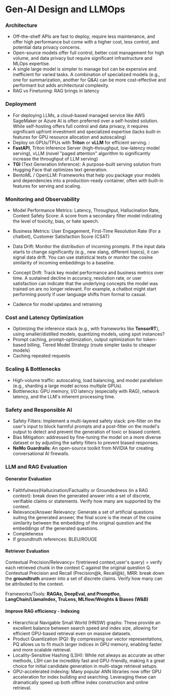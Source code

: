 # Gen-AI Design and LLMOps

### Architecture
* Off-the-shelf APIs are fast to deploy, require less maintenance, and offer high performance but come with a higher cost, less control, and potential data privacy concerns.
* Open-source models offer full control, better cost management for high volume, and data privacy but require significant infrastructure and MLOps expertise.
* A single large model is simpler to manage but can be expensive and inefficient for varied tasks. A combination of specialized models (e.g., one for summarization, another for Q&A) can be more cost-effective and performant but adds architectural complexity.
* RAG vs Finetuning: RAG brings in latency

### Deployment
* For deploying LLMs, a cloud-based managed service like AWS SageMaker or Azure AI is often preferred over a self-hosted solution.
While self-hosting offers full control and data privacy, it requires significant upfront investment and specialized expertise (lacks built-in features for GPU resource allocation and autoscaling)
* Deploy on GPUs/TPUs with **Triton** or **vLLM** for efficient serving. :
* **FastAPI**, Triton Inference Server (high-throughput, low-latency model serving), vLLM (novel "paged attention" algorithm to significantly increase the throughput of LLM serving)
* **TGI** (Text Generation Inference): A purpose-built serving solution from Hugging Face that optimizes text generation.
* BentoML / OpenLLM: Frameworks that help you package your models and dependencies into a production-ready container, often with built-in features for serving and scaling.

### Monitoring and Observability
* Model Performance Metrics: Latency, Throughput, Hallucination Rate, Content Safety Score: A score from a secondary filter model indicating the level of toxicity, bias, or hate speech.
* Business Metrics: User Engagement, First-Time Resolution Rate (For a chatbot), Customer Satisfaction Score (CSAT)

* Data Drift: Monitor the distribution of incoming prompts. If the input data starts to change significantly (e.g., new slang, different topics), it can signal data drift. You can use statistical tests or monitor the cosine similarity of incoming embeddings to a baseline.

* Concept Drift: Track key model performance and business metrics over time. A sustained decline in accuracy, resolution rate, or user satisfaction can indicate that the underlying concepts the model was trained on are no longer relevant. For example, a chatbot might start performing poorly if user language shifts from formal to casual.

* Cadence for model updates and retraining

### Cost and Latency Optimization
* Optimizing the inference stack (e.g., with frameworks like **TensorRT**), using smaller/distilled models, quantizing models, using spot instances?
* Prompt caching, prompt-optimization, output optimization for token-based billing, Tiered Model Strategy (route simpler tasks to cheaper models)
* Caching repeated requests

### Scaling & Bottlenecks
* High-volume traffic: autoscaling, load balancing, and model parallelism (e.g., sharding a large model across multiple GPUs). 
* Bottlenecks: GPU memory, I/O latency (especially with RAG), network latency, and the LLM's inherent processing time.

### Safety and Responsible AI
* Safety Filters: Implement a multi-layered safety stack: pre-filter on the user's input to block harmful prompts and a post-filter on the model's output to detect and prevent the generation of toxic or biased content. 
* Bias Mitigation: addressed by fine-tuning the model on a more diverse dataset or by adjusting the safety filters to prevent biased responses.
* **NeMo Guardrails**: An open-source toolkit from NVIDIA for creating conversational AI firewalls.

### LLM and RAG Evaluation
#### Generator Evaluation
* Faithfulness(Hallucination/Factuality or Groundedness (in a RAG context): break down the generated answer into a set of discrete, verifiable claims or statements. Verify how many are supported by the context.
* Relevance/Answer Relevancy: Generate a set of artificial questions suiting the generated answer, the final score is the mean of the cosine similarity between the embedding of the original question and the embeddings of the generated questions.
* Completeness
* If groundtruth references: BLEU/ROUGE

#### Retriever Evaluation
Contextual Precision/Relevancy= f(retrieved context,user's query) =  verify each retrieved chunk in the context C against the original question Q.
Contextual Precision and Recall (Precision@k, Recall@k), MRR: break down the **groundtruth** answer into a set of discrete claims. Verify how many can be attributed to the context.

Frameworks/Tools: **RAGAs, DeepEval, and Promptfoo, LangChain/LlamaIndex, TruLens, MLflow/Weights & Biases (W&B)**

#### Improve RAG efficiency - Indexing
* Hierarchical Navigable Small World (HNSW) graphs: These provide an excellent balance between search speed and index size, allowing for efficient GPU-based retrieval even on massive datasets.
* Product Quantization (PQ): By compressing our vector representations, PQ allows us to fit much larger indices in GPU memory, enabling faster and more scalable retrieval.
* Locality-Sensitive Hashing (LSH): While not always as accurate as other methods, LSH can be incredibly fast and GPU-friendly, making it a great choice for initial candidate generation in multi-stage retrieval setups.
* GPU-accelerated indexing: Many popular ANN libraries now offer GPU acceleration for index building and searching. Leveraging these can dramatically speed up both offline index construction and online retrieval.
